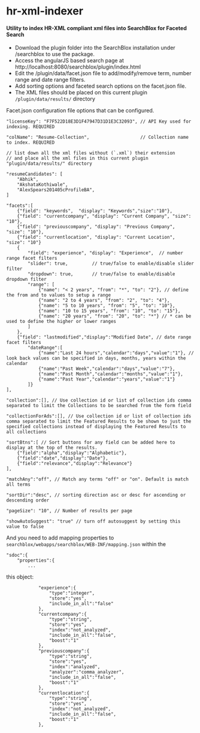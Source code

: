 hr-xml-indexer
==============

#### Utility to index HR-XML compliant xml files into SearchBlox for Faceted Search


- Download the plugin folder into the SearchBlox installation under /searchblox to use the package. 
- Access the angularJS based search page at http://localhost:8080/searchblox/plugin/index.html
- Edit the /plugin/data/facet.json file to add/modify/remove term, number range and date range filters.
- Add sorting options and faceted search options on the facet.json file. 
- The XML files should be placed on this current plugin `/plugin/data/results/` directory

Facet.json configuration file options that can be configured.
    
    "licenseKey": "F7F522D18E3D1F47947D31D1E3C32093", // API Key used for indexing. REQUIRED
    
    "colName": "Resume-Collection",                   // Collection name to index. REQUIRED
    
    // list down all the xml files without (`.xml`) their extension
    // and place all the xml files in this current plugin "plugin/data/results/" directory

    "resumeCandidates": [
        "Abhik",           
        "AkshataKothiwale",
        "AlexSpears201405cProfileBA",
    ]
    
    "facets":[
        {"field": "keywords",  "display": "Keywords","size":"10"},
        {"field": "currentcompany", "display": "Current Company", "size": "10"},
        {"field": "previouscompany", "display": "Previous Company", "size": "10"},
        {"field": "currentlocation", "display": "Current Location", "size": "10"}
        {
            "field": "experience", "display": "Experience",  // number range facet filters
            "slider": true,         // true/false to enable/disable slider filter
            "dropdown": true,       // true/false to enable/disable dropdown filter
            "range": [
                {"name": "< 2 years", "from": "*", "to": "2"}, // define the from and to values to setup a range
                {"name": "2 to 4 years", "from": "2", "to": "4"},
                {"name": "5 to 10 years", "from": "5", "to": "10"},
                {"name": "10 to 15 years", "from": "10", "to": "15"},
                {"name": "20 years", "from": "20", "to": "*"} // * can be used to define the higher or lower ranges
            ]
        },
        {"field": "lastmodified","display":"Modified Date", // date range facet filters
            "dateRange":[ 
                {"name":"Last 24 hours","calendar":"days","value":"1"}, // look back values can be specified in days, months, years within the calendar
                {"name":"Past Week","calendar":"days","value":"7"},
                {"name":"Past Month","calendar":"months","value":"1"},
                {"name":"Past Year","calendar":"years","value":"1"}
            ]}
    ],
    
    "collection":[], // Use collection id or list of collection ids comma separated to limit the Collections to be searched from the form field
    
    "collectionForAds":[], // Use collection id or list of collection ids comma separated to limit the Featured Results to be shown to just the specified collections instead of displaying the Featured Results to all collections
    
    "sortBtns":[ // Sort buttons for any field can be added here to display at the top of the results.
		{"field":"alpha","display":"Alphabetic"},
		{"field":"date","display":"Date"},
		{"field":"relevance","display":"Relevance"}
    ],
    
    "matchAny":"off", // Match any terms "off" or "on". Default is match all terms
    
    "sortDir":"desc", // sorting direction asc or desc for ascending or descending order
    
    "pageSize": "10", // Number of results per page
    
    "showAutoSuggest": "true" // turn off autosuggest by setting this value to false

And you need to add mapping properties to `searchblox/webapps/searchblox/WEB-INF/mapping.json` within the

    "sdoc":{
        "properties":{
            ...

this object:

                "experience":{
                    "type":"integer",
                    "store":"yes",
                    "include_in_all":"false"
                },
                "currentcompany":{
                    "type":"string",
                    "store":"yes",
                    "index":"not_analyzed",
                    "include_in_all":"false",
                    "boost":"1"
                },
                "previouscompany":{
                    "type":"string",
                    "store":"yes",
                    "index":"analyzed",
                    "analyzer":"comma_analyzer",
                    "include_in_all":"false",
                    "boost":"1"
                },
                "currentlocation":{
                    "type":"string",
                    "store":"yes",
                    "index":"not_analyzed",
                    "include_in_all":"false",
                    "boost":"1"
                },
